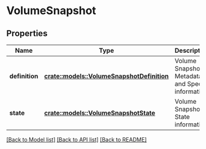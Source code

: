 # VolumeSnapshot

## Properties

Name | Type | Description | Notes
------------ | ------------- | ------------- | -------------
**definition** | [**crate::models::VolumeSnapshotDefinition**](.md) | Volume Snapshot Metadata and Spec information. | 
**state** | [**crate::models::VolumeSnapshotState**](.md) | Volume Snapshot State information. | 


[[Back to Model list]](../README.md#documentation-for-models) [[Back to API list]](../README.md#documentation-for-api-endpoints) [[Back to README]](../README.md)

